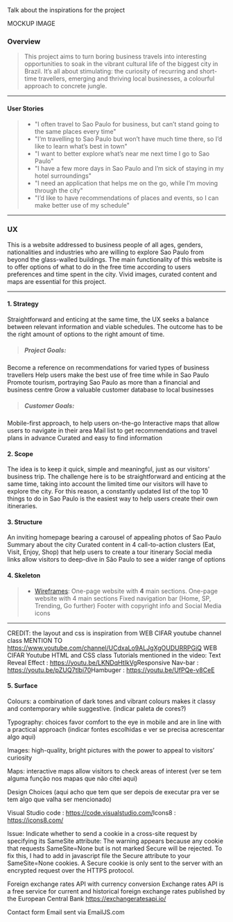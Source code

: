 Talk about the inspirations for the project

MOCKUP IMAGE

### Overview
> This project aims to turn boring business travels into interesting opportunities to soak in the vibrant cultural life of the biggest city in Brazil. It’s all about stimulating: the curiosity of recurring and short-time travellers, emerging and thriving local businesses, a colourful approach to concrete jungle.

---

#### User Stories

> - "I often travel to Sao Paulo for business, but can’t stand going to the same places every time"
> - "I’m travelling to Sao Paulo but won’t have much time there, so I’d like to learn what’s best in town"
> - "I want to better explore what’s near me next time I go to Sao Paulo"
> - "I have a few more days in Sao Paulo and I’m sick of staying in my hotel surroundings"
> - "I need an application that helps me on the go, while I’m moving through the city"
> - "I’d like to have recommendations of places and events, so I can make better use of my schedule"

---

### UX

This is a website addressed to business people of all ages, genders, nationalities and industries who are willing to explore Sao Paulo from beyond the glass-walled buildings. The main functionality of this website is to offer options of what to do in the free time according to users preferences and time spent in the city.
Vivid images, curated content and maps are essential for this project.

---

#### 1. Strategy

Straightforward and enticing at the same time, the UX seeks a balance between relevant information and viable schedules. The outcome has to be the right amount of options to the right amount of time. 
>
> ##### Project Goals:
>
Become a reference on recommendations for varied types of business travellers
Help users make the best use of free time while in Sao Paulo
Promote tourism, portraying Sao Paulo as more than a financial and business centre
Grow a valuable customer database to local businesses
>
> ##### Customer Goals:
>
Mobile-first approach, to help users on-the-go
Interactive maps that allow users to navigate in their area
Mail list to get recommendations and travel plans in advance
Curated and easy to find information


#### 2. Scope

The idea is to keep it quick, simple and meaningful, just as our visitors' business trip. The challenge here is to be straightforward and enticing at the same time, taking into account the limited time our visitors will have to explore the city. For this reason, a constantly updated list of the top 10 things to do in Sao Paulo is the easiest way to help users create their own itineraries.

#### 3. Structure

An inviting homepage bearing a carousel of appealing photos of Sao Paulo
Summary about the city
Curated content in 4 call-to-action clusters (Eat, Visit, Enjoy, Shop) that help users to create a tour itinerary
Social media links allow visitors to deep-dive in São Paulo to see a wider range of options

#### 4. Skeleton

> - [Wireframes](https://github.com/roliveira81/CI-MS2-Taste-Of-SaoPaulo/blob/master/assets/docs/WF_MS2.pdf): One-page website with **4** main sections.
One-page website with 4 main sections
Fixed navigation bar (Home, SP, Trending, Go further)
Footer with copyright info and Social Media icons

---
CREDIT: the layout and css is inspiration from WEB CIFAR youtube channel class
MENTION TO https://www.youtube.com/channel/UCdxaLo9ALJgXgOUDURRPGiQ WEB CIFAR Youtube HTML and CSS class
Tutorials mentioned in the video:
Text Reveal Effect : https://youtu.be/LKNDqHtIkVg​
Responsive Nav-bar : https://youtu.be/pZUQ7tlbi70​
Hambuger : https://youtu.be/UfPQe-v8CeE

#### 5. Surface

Colours: a combination of dark tones and vibrant colours makes it classy and contemporary while suggestive. (indicar paleta de cores?)

Typography: choices favor comfort to the eye in mobile and are in line with a practical approach (indicar fontes escolhidas e ver se precisa acrescentar algo aqui)

Images: high-quality, bright pictures with the power to appeal to visitors’ curiosity

Maps: interactive maps allow visitors to check areas of interest (ver se tem alguma função nos mapas que não citei aqui)

Design Choices (aqui acho que tem que ser depois de executar pra ver se tem algo que valha ser mencionado)


Visual Studio code : https://code.visualstudio.com/​
Icons8 : https://icons8.com/


Issue: Indicate whether to send a cookie in a cross-site request by specifying its SameSite attribute:
The warning appears because any cookie that requests SameSite=None but is not marked Secure will be rejected. 
To fix this, I had to add in javascript file the Secure attribute to your SameSite=None cookies. 
A Secure cookie is only sent to the server with an encrypted request over the HTTPS protocol.
 

Foreign exchange rates API with currency conversion
Exchange rates API is a free service for current and historical foreign exchange rates published by the European Central Bank
https://exchangeratesapi.io/ 

Contact form
Email sent via EmailJS.com